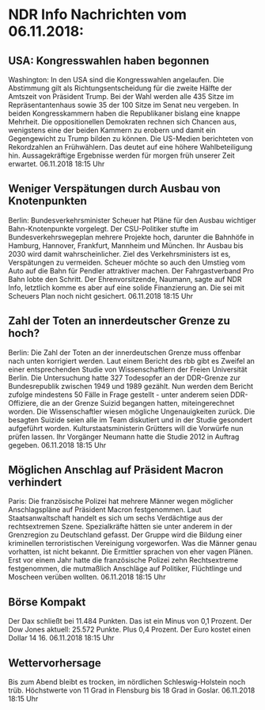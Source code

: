 # NDR Info Nachrichten vom 06.11.2018:


## USA: Kongresswahlen haben begonnen
Washington: In den USA sind die Kongresswahlen angelaufen. Die Abstimmung gilt als Richtungsentscheidung für die zweite Hälfte der Amtszeit von Präsident Trump. Bei der Wahl werden alle 435 Sitze im Repräsentantenhaus sowie 35 der 100 Sitze im Senat neu vergeben. In beiden Kongresskammern haben die Republikaner bislang eine knappe Mehrheit. Die oppositionellen Demokraten rechnen sich Chancen aus, wenigstens eine der beiden Kammern zu erobern und damit ein Gegengewicht zu Trump bilden zu können. Die US-Medien berichteten von Rekordzahlen an Frühwählern. Das deutet auf eine höhere Wahlbeteiligung hin. Aussagekräftige Ergebnisse werden für morgen früh unserer Zeit erwartet. 06.11.2018 18:15 Uhr 

## Weniger Verspätungen durch Ausbau von Knotenpunkten
Berlin: Bundesverkehrsminister Scheuer hat Pläne für den Ausbau wichtiger Bahn-Knotenpunkte vorgelegt. Der CSU-Politiker stufte im Bundesverkehrswegeplan mehrere Projekte hoch, darunter die Bahnhöfe in Hamburg, Hannover, Frankfurt, Mannheim und München. Ihr Ausbau bis 2030 wird damit wahrscheinlicher. Ziel des Verkehrsministers ist es, Verspätungen zu vermeiden. Scheuer möchte so auch den Umstieg vom Auto auf die Bahn für Pendler attraktiver machen. Der Fahrgastverband Pro Bahn lobte den Schritt. Der Ehrenvorsitzende, Naumann, sagte auf NDR Info, letztlich komme es aber auf eine solide Finanzierung an. Die sei mit Scheuers Plan noch nicht gesichert. 06.11.2018 18:15 Uhr 

## Zahl der Toten an innerdeutscher Grenze zu hoch?
Berlin: Die Zahl der Toten an der innerdeutschen Grenze muss offenbar nach unten korrigiert werden. Laut einem Bericht des rbb gibt es Zweifel an einer entsprechenden Studie von Wissenschaftlern  der Freien Universität Berlin. Die Untersuchung hatte 327 Todesopfer an der DDR-Grenze zur Bundesrepublik zwischen 1949 und 1989 gezählt. Nun werden dem Bericht zufolge mindestens 50 Fälle in Frage gestellt - unter anderem seien DDR-Offiziere, die an der Grenze Suizid begangen hatten, miteingerechnet worden. Die Wissenschaftler wiesen mögliche Ungenauigkeiten zurück. Die besagten Suizide seien alle im Team diskutiert und in der Studie gesondert aufgeführt worden. Kulturstaatsministerin Grütters will die Vorwürfe nun prüfen lassen. Ihr Vorgänger Neumann hatte die Studie 2012 in Auftrag gegeben. 06.11.2018 18:15 Uhr 

## Möglichen Anschlag auf Präsident Macron verhindert
Paris: Die französische Polizei hat mehrere Männer wegen möglicher Anschlagspläne auf Präsident Macron festgenommen. Laut Staatsanwaltschaft handelt es sich um sechs Verdächtige aus der rechtsextremen Szene. Spezialkräfte hätten sie unter anderem in der Grenzregion zu Deutschland gefasst. Der Gruppe wird die Bildung einer kriminellen terroristischen Vereinigung vorgeworfen. Was die Männer genau vorhatten, ist nicht bekannt. Die Ermittler sprachen von eher vagen Plänen. Erst vor einem Jahr hatte die französische Polizei zehn Rechtsextreme festgenommen, die mutmaßlich Anschläge auf Politiker, Flüchtlinge und Moscheen verüben wollten. 06.11.2018 18:15 Uhr 

## Börse Kompakt
Der Dax schließt bei 11.484 Punkten. Das ist ein Minus von 0,1 Prozent. Der Dow Jones aktuell: 25.572 Punkte. Plus 0,4 Prozent. Der Euro kostet einen Dollar 14 16. 06.11.2018 18:15 Uhr 

## Wettervorhersage
Bis zum Abend bleibt es trocken, im nördlichen Schleswig-Holstein noch trüb. Höchstwerte von 11 Grad in Flensburg bis 18 Grad in Goslar. 06.11.2018 18:15 Uhr 
